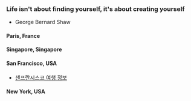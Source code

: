 ### Life isn't about finding yourself, it's about creating yourself 
- George Bernard Shaw

#### Paris, France

#### Singapore, Singapore

#### San Francisco, USA
- [샌프란시스코 여행 정보](SanFrancisco/readme.md)

#### New York, USA
